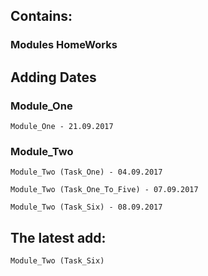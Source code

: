 ## Contains:

### Modules HomeWorks


## Adding Dates

### Module_One
```
Module_One - 21.09.2017
```
### Module_Two
```
Module_Two (Task_One) - 04.09.2017

Module_Two (Task_One_To_Five) - 07.09.2017

Module_Two (Task_Six) - 08.09.2017

```


## The latest add:
```
Module_Two (Task_Six)
```
